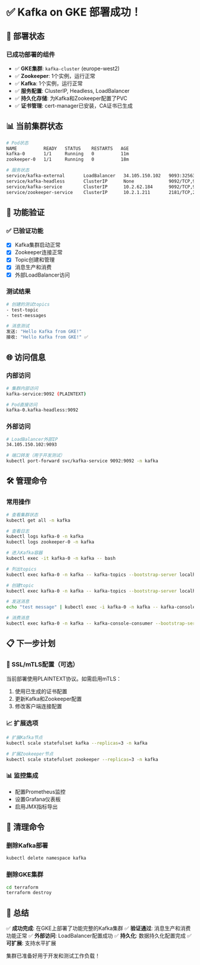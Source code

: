 # ✅ Kafka on GKE 部署成功！

## 🎉 部署状态

### 已成功部署的组件
- ✅ **GKE集群**: `kafka-cluster` (europe-west2)
- ✅ **Zookeeper**: 1个实例，运行正常
- ✅ **Kafka**: 1个实例，运行正常
- ✅ **服务配置**: ClusterIP, Headless, LoadBalancer
- ✅ **持久化存储**: 为Kafka和Zookeeper配置了PVC
- ✅ **证书管理**: cert-manager已安装，CA证书已生成

## 📊 当前集群状态

```bash
# Pod状态
NAME          READY   STATUS    RESTARTS   AGE
kafka-0       1/1     Running   0          11m
zookeeper-0   1/1     Running   0          18m

# 服务状态
service/kafka-external       LoadBalancer   34.105.150.102   9093:32563/TCP
service/kafka-headless       ClusterIP      None             9092/TCP,9093/TCP,9999/TCP
service/kafka-service        ClusterIP      10.2.62.184      9092/TCP,9093/TCP,9999/TCP
service/zookeeper-service    ClusterIP      10.2.1.211       2181/TCP,2182/TCP,2888/TCP,3888/TCP
```

## 🧪 功能验证

### ✅ 已验证功能
- [x] Kafka集群启动正常
- [x] Zookeeper连接正常
- [x] Topic创建和管理
- [x] 消息生产和消费
- [x] 外部LoadBalancer访问

### 测试结果
```bash
# 创建的测试topics
- test-topic
- test-messages

# 消息测试
发送: "Hello Kafka from GKE!"
接收: "Hello Kafka from GKE!" ✅
```

## 🌐 访问信息

### 内部访问
```bash
# 集群内部访问
kafka-service:9092 (PLAINTEXT)

# Pod直接访问
kafka-0.kafka-headless:9092
```

### 外部访问
```bash
# LoadBalancer外部IP
34.105.150.102:9093

# 端口转发（用于开发测试）
kubectl port-forward svc/kafka-service 9092:9092 -n kafka
```

## 🛠️ 管理命令

### 常用操作
```bash
# 查看集群状态
kubectl get all -n kafka

# 查看日志
kubectl logs kafka-0 -n kafka
kubectl logs zookeeper-0 -n kafka

# 进入Kafka容器
kubectl exec -it kafka-0 -n kafka -- bash

# 列出topics
kubectl exec kafka-0 -n kafka -- kafka-topics --bootstrap-server localhost:9092 --list

# 创建topic
kubectl exec kafka-0 -n kafka -- kafka-topics --bootstrap-server localhost:9092 --create --topic my-topic --partitions 3 --replication-factor 1

# 发送消息
echo "test message" | kubectl exec -i kafka-0 -n kafka -- kafka-console-producer --bootstrap-server localhost:9092 --topic my-topic

# 消费消息
kubectl exec kafka-0 -n kafka -- kafka-console-consumer --bootstrap-server localhost:9092 --topic my-topic --from-beginning
```

## 📋 下一步计划

### 🔐 SSL/mTLS配置（可选）
当前部署使用PLAINTEXT协议。如需启用mTLS：
1. 使用已生成的证书配置
2. 更新Kafka和Zookeeper配置
3. 修改客户端连接配置

### 📈 扩展选项
```bash
# 扩展Kafka节点
kubectl scale statefulset kafka --replicas=3 -n kafka

# 扩展Zookeeper节点
kubectl scale statefulset zookeeper --replicas=3 -n kafka
```

### 📊 监控集成
- 配置Prometheus监控
- 设置Grafana仪表板
- 启用JMX指标导出

## 🧹 清理命令

### 删除Kafka部署
```bash
kubectl delete namespace kafka
```

### 删除GKE集群
```bash
cd terraform
terraform destroy
```

## 🎯 总结

✅ **成功完成**: 在GKE上部署了功能完整的Kafka集群
✅ **验证通过**: 消息生产和消费功能正常
✅ **外部访问**: LoadBalancer配置成功
✅ **持久化**: 数据持久化配置完成
✅ **可扩展**: 支持水平扩展

集群已准备好用于开发和测试工作负载！ 